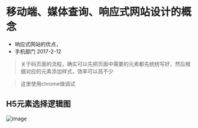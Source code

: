 # 移动端、媒体查询、响应式网站设计的概念
- 响应式网站的优点，
- 手机部门 2017-2-12
> 关于码页面的流程，确实可以先把页面中需要的元素都先统统写好，然后根据对应的元素添加样式，效率可以高不少

> 这里使用chrome做调试

## H5元素选择逻辑图
![image](https://cloud.githubusercontent.com/assets/18028533/21841538/7cd9f8b4-d81d-11e6-9d0d-cda4824edb06.png)
